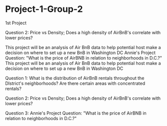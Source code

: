 # Project-1-Group-2
1st Project

Question 2:  Price vs Density; Does a high density of AirBnB's correlate with lower prices?

This project will be an analysis of Air BnB data to help potential host make a decision on where to set up a new BnB in Washington DC
Annie's Project Question: "What is the price of AirBNB in relation to neighborhoods in D.C.?"
This project will be an analysis of Air BnB data to help potential host make a decision on where to set up a new BnB in Washington DC

Question 1: What is the distribution of AirBnB rentals throughout the DIstrict's neighborhoods? Are there certain areas with concentrated rentals?

Question 2: Price vs Density; Does a high density of AirBnB's correlate with lower prices?

Question 3: Annie's Project Question: "What is the price of AirBNB in relation to neighborhoods in D.C.?"
